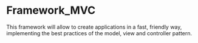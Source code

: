# Framework_MVC
This framework will allow to create applications in a fast, friendly  way, implementing the best practices of the model, view and controller pattern.
